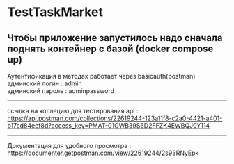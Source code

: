 # TestTaskMarket
Чтобы приложение запустилось надо сначала поднять контейнер с базой (docker compose up)
---------------------------------------------------------------------------------------
Аутентификация в методах работает через basicauth(postman) <br />
админский логин : admin <br />
админский пароль : adminpassword
***************************************************************************************
ссылка на коллецию для тестирования api : 
https://api.postman.com/collections/22619244-123a11f8-c2a0-4421-a401-b17cd84eef8d?access_key=PMAT-01GWB39S6D2FFZK4EWBQJ0Y114
*********
Документация для удобного просмотра : https://documenter.getpostman.com/view/22619244/2s93RNyEpk
